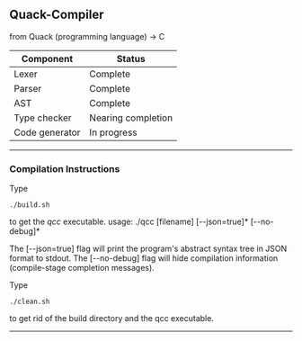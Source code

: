 ## Quack-Compiler
from Quack (programming language) -> C

| Component  | Status |
| ---------- | ------ |
| Lexer | Complete |
| Parser | Complete |
| AST | Complete |
| Type checker | Nearing completion |
| Code generator | In progress |

<hr>

### Compilation Instructions
Type
```
./build.sh
```
to get the *qcc* executable. usage: ./qcc [filename] [--json=true]\* [--no-debug]\*

The [--json=true] flag will print the program's abstract syntax tree in JSON format to stdout.
The [--no-debug] flag will hide compilation information (compile-stage completion messages).

Type
```
./clean.sh
```
to get rid of the build directory and the qcc executable.

<hr>
